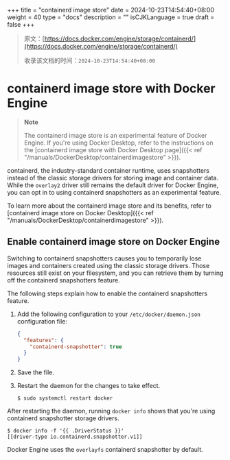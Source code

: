 +++
title = "containerd image store"
date = 2024-10-23T14:54:40+08:00
weight = 40
type = "docs"
description = ""
isCJKLanguage = true
draft = false
+++

> 原文：[https://docs.docker.com/engine/storage/containerd/](https://docs.docker.com/engine/storage/containerd/)
>
> 收录该文档的时间：`2024-10-23T14:54:40+08:00`

# containerd image store with Docker Engine

> **Note**
>
> 
>
> The containerd image store is an experimental feature of Docker Engine. If you're using Docker Desktop, refer to the instructions on the [containerd image store with Docker Desktop page]({{< ref "/manuals/DockerDesktop/containerdimagestore" >}}).

containerd, the industry-standard container runtime, uses snapshotters instead of the classic storage drivers for storing image and container data. While the `overlay2` driver still remains the default driver for Docker Engine, you can opt in to using containerd snapshotters as an experimental feature.

To learn more about the containerd image store and its benefits, refer to [containerd image store on Docker Desktop]({{< ref "/manuals/DockerDesktop/containerdimagestore" >}}).

## Enable containerd image store on Docker Engine

Switching to containerd snapshotters causes you to temporarily lose images and containers created using the classic storage drivers. Those resources still exist on your filesystem, and you can retrieve them by turning off the containerd snapshotters feature.

The following steps explain how to enable the containerd snapshotters feature.

1. Add the following configuration to your `/etc/docker/daemon.json` configuration file:

   

   ```json
   {
     "features": {
       "containerd-snapshotter": true
     }
   }
   ```

2. Save the file.

3. Restart the daemon for the changes to take effect.

   

   ```console
   $ sudo systemctl restart docker
   ```

After restarting the daemon, running `docker info` shows that you're using containerd snapshotter storage drivers.



```console
$ docker info -f '{{ .DriverStatus }}'
[[driver-type io.containerd.snapshotter.v1]]
```

Docker Engine uses the `overlayfs` containerd snapshotter by default.

